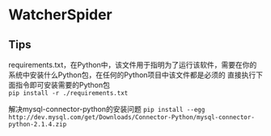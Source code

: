 # WatcherSpider

## Tips

requirements.txt，在Python中，该文件用于指明为了运行该软件，需要在你的系统中安装什么Python包，在任何的Python项目中该文件都是必须的
直接执行下面指令即可安装需要的Python包   
`pip install -r ./requirements.txt`

解决mysql-connector-python的安装问题
`pip install --egg http://dev.mysql.com/get/Downloads/Connector-Python/mysql-connector-python-2.1.4.zip`
